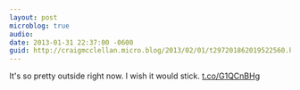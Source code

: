 ```yaml
---
layout: post
microblog: true
audio: 
date: 2013-01-31 22:37:00 -0600
guid: http://craigmcclellan.micro.blog/2013/02/01/t297201862019522560.html
---
```

It's so pretty outside right now. I wish it would stick. [t.co/G1QCnBHg](http://t.co/G1QCnBHg)
